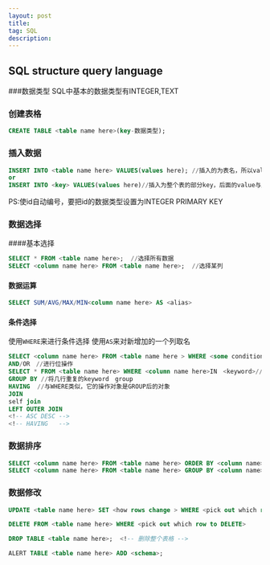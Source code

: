 ```yaml
---
layout: post
title: 
tag: SQL
description:
---
```


## SQL structure query language 

###数据类型
SQL中基本的数据类型有INTEGER,TEXT

### 创建表格

```sql
CREATE TABLE <table name here>(key-数据类型);
```

### 插入数据

```sql
INSERT INTO <table name here> VALUES(values here); //插入的为表名，所以value要与key一一对应
or
INSERT INTO <key> VALUES(values here)//插入为整个表的部分key，后面的value与之对应
```
PS:使id自动编号，要把id的数据类型设置为INTEGER PRIMARY KEY

### 数据选择

####基本选择

```sql
SELECT * FROM <table name here>;  //选择所有数据
SELECT <column name here> FROM <table name here>;  //选择某列
```

#### 数据运算
```sql
SELECT SUM/AVG/MAX/MIN<column name here> AS <alias>
```
#### 条件选择 
使用`WHERE`来进行条件选择
使用`AS`来对新增加的一个列取名
```sql
SELECT <column name here> FROM <table name here > WHERE <some condition here,like id > 50 >;/进行比较运算
AND/OR　//进行位操作
SELECT * FROM <table name here> WHERE <column name here>IN　<keyword>//选取某一列中包含该keyword的列
GROUP BY //将几行重复的keyword　group
HAVING  //与WHERE类似，它的操作对象是GROUP后的对象
JOIN
self join
LEFT OUTER JOIN
<!-- ASC DESC -->
<!-- HAVING   -->

```

### 数据排序
```sql
SELECT <column name here> FROM <table name here> ORDER BY <column name>;  
SELECT <column name here> FROM <table name here> GROUP BY <column name>;   ????  
```


### 数据修改
```sql
UPDATE <table name here> SET <how rows change > WHERE <pick out which row to update>

DELETE FROM <table name here> WHERE <pick out which row to DELETE>

DROP TABLE <table name here>;  <!-- 删除整个表格 -->

ALERT TABLE <table name here> ADD <schema>;
```
